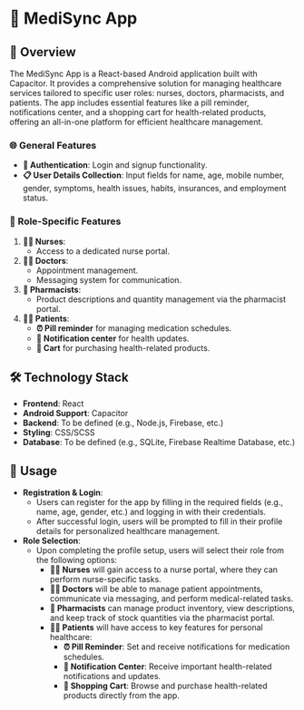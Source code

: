 # 🏥 MediSync App

## 🌟 Overview
The MediSync App is a React-based Android application built with Capacitor. It provides a comprehensive solution for managing healthcare services tailored to specific user roles: nurses, doctors, pharmacists, and patients. The app includes essential features like a pill reminder, notifications center, and a shopping cart for health-related products, offering an all-in-one platform for efficient healthcare management.

### 🌐 General Features
- **🔐 Authentication**: Login and signup functionality.
- **📋 User Details Collection**: Input fields for name, age, mobile number, gender, symptoms, health issues, habits, insurances, and employment status.

### 🎯 Role-Specific Features
1. **👩‍⚕️ Nurses**:
   - Access to a dedicated nurse portal.
2. **👨‍⚕️ Doctors**:
   - Appointment management.
   - Messaging system for communication.
3. **💊 Pharmacists**:
   - Product descriptions and quantity management via the pharmacist portal.
4. **🧑‍⚕️ Patients**:
   - **⏰ Pill reminder** for managing medication schedules.
   - **📢 Notification center** for health updates.
   - **🛒 Cart** for purchasing health-related products.
 

## 🛠️ Technology Stack
- **Frontend**: React
- **Android Support**: Capacitor
- **Backend**: To be defined (e.g., Node.js, Firebase, etc.)
- **Styling**: CSS/SCSS
- **Database**: To be defined (e.g., SQLite, Firebase Realtime Database, etc.)
## 📘 Usage
- **Registration & Login**:
  - Users can register for the app by filling in the required fields (e.g., name, age, gender, etc.) and logging in with their credentials.
  - After successful login, users will be prompted to fill in their profile details for personalized healthcare management.
- **Role Selection**:
  - Upon completing the profile setup, users will select their role from the following options:
    - **👩‍⚕️ Nurses** will gain access to a nurse portal, where they can perform nurse-specific tasks.
    - **👨‍⚕️ Doctors** will be able to manage patient appointments, communicate via messaging, and perform medical-related tasks.
    - **💊 Pharmacists** can manage product inventory, view descriptions, and keep track of stock quantities via the pharmacist portal.
    - **🧑‍⚕️ Patients** will have access to key features for personal healthcare:
      - **⏰ Pill Reminder**: Set and receive notifications for medication schedules.
      - **📢 Notification Center**: Receive important health-related notifications and updates.
      - **🛒 Shopping Cart**: Browse and purchase health-related products directly from the app.
